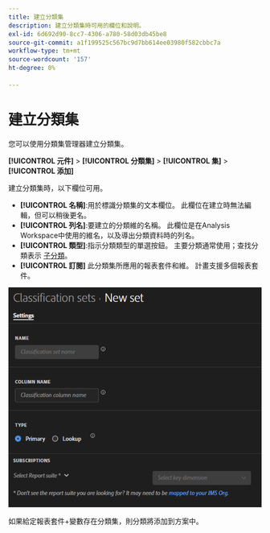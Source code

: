 ```yaml
---
title: 建立分類集
description: 建立分類集時可用的欄位和說明。
exl-id: 6d692d90-8cc7-4306-a780-58d03db45be8
source-git-commit: a1f199525c567bc9d7bb614ee03980f582cbbc7a
workflow-type: tm+mt
source-wordcount: '157'
ht-degree: 0%

---
```


# 建立分類集

您可以使用分類集管理器建立分類集。

**[!UICONTROL 元件]** > **[!UICONTROL 分類集]** > **[!UICONTROL 集]** > **[!UICONTROL 添加]**

建立分類集時，以下欄位可用。

* **[!UICONTROL 名稱]**:用於標識分類集的文本欄位。 此欄位在建立時無法編輯，但可以稍後更名。
* **[!UICONTROL 列名]**:要建立的分類維的名稱。 此欄位是在Analysis Workspace中使用的維名，以及導出分類資料時的列名。
* **[!UICONTROL 類型]**:指示分類類型的單選按鈕。 主要分類通常使用；查找分類表示 [子分類](../c-sub-classifications.md)。
* **[!UICONTROL 訂閱]** 此分類集所應用的報表套件和維。 計畫支援多個報表套件。

![建立分類集](../assets/classification-set-create.png)

如果給定報表套件+變數存在分類集，則分類將添加到方案中。

